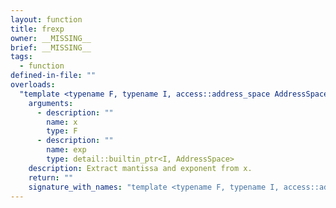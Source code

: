 ```yaml
---
layout: function
title: frexp
owner: __MISSING__
brief: __MISSING__
tags:
  - function
defined-in-file: ""
overloads:
  "template <typename F, typename I, access::address_space AddressSpace, detail::enable_if_t<((detail::builtin::is_genfloat<F>::value && detail::builtin::is_genint<I>::value)), int> >\nF frexp(F, detail::builtin_ptr<I, AddressSpace>)":
    arguments:
      - description: ""
        name: x
        type: F
      - description: ""
        name: exp
        type: detail::builtin_ptr<I, AddressSpace>
    description: Extract mantissa and exponent from x.
    return: ""
    signature_with_names: "template <typename F, typename I, access::address_space AddressSpace, detail::enable_if_t<((detail::builtin::is_genfloat<F>::value && detail::builtin::is_genint<I>::value)), int> >\nF frexp(F x, detail::builtin_ptr<I, AddressSpace> exp)"
---
```

